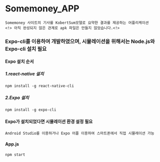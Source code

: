 # Somemoney_APP
```
Somemoney 사이트의 기사를 KobertSum모델로 요약한 결과를 제공하는 어플리케이션
<!> 아직 완성되지 않은 관계로 apk 파일은 만들지 않았습니다.<!>
```
### Expo-cli를 이용하여 개발하였으며, 시뮬레이션을 위해서는 Node.js와 Expo-cli 설치 필요

#### Expo 설치 순서

##### 1.react-native 설치
```
npm install -g react-native-cli
```

##### 2.Expo 설치
```
npm install -g expo-cli
```

#### Expo가 설치되었다면 시뮬레이션 환경 설정 필요
```
Android Studio를 이용하거나 Expo 어플 이용하여 스마트폰에서 직접 시뮬레이션 가능
```

#### App.js
```
npm start
```
  
